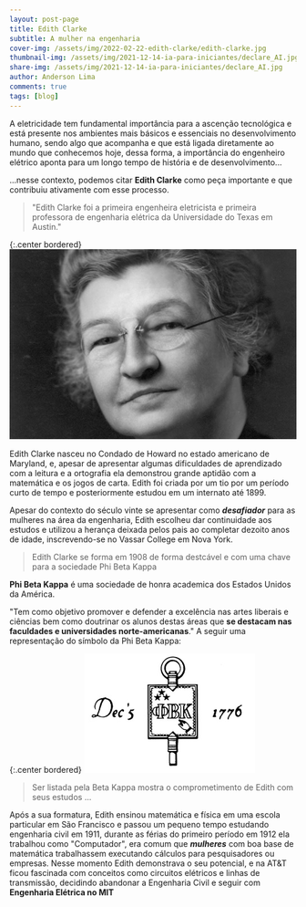 ```yaml
---
layout: post-page
title: Edith Clarke
subtitle: A mulher na engenharia
cover-img: /assets/img/2022-02-22-edith-clarke/edith-clarke.jpg
thumbnail-img: /assets/img/2021-12-14-ia-para-iniciantes/declare_AI.jpg
share-img: /assets/img/2021-12-14-ia-para-iniciantes/declare_AI.jpg
author: Anderson Lima
comments: true
tags: [blog]
---
```


A eletricidade tem fundamental importância para a ascenção tecnológica e está presente nos ambientes mais básicos e essenciais no desenvolvimento humano, sendo algo que acompanha e que está ligada diretamente ao mundo que conhecemos hoje, dessa forma, a importância do engenheiro elétrico aponta para um longo tempo de história e de desenvolvimento...

...nesse contexto, podemos citar **Edith Clarke** como peça importante e que contribuiu ativamente com esse processo.

> "Edith Clarke foi a primeira engenheira eletricista e primeira professora de engenharia elétrica da Universidade do Texas em Austin."

{:.center bordered}
[![drawing450](../assets/img/2022-02-21-edith-clarke/edith-clarke2.jpeg)](../assets/img/2022-02-21-edith-clarke/edith-clarke2.jpeg)


Edith Clarke nasceu no Condado de Howard no estado americano de Maryland, e, apesar de apresentar algumas dificuldades de aprendizado com a leitura e a ortografia ela demonstrou grande aptidão com a matemática e os jogos de carta. Edith foi criada por um tio por um período curto de tempo e posteriormente estudou em um internato até 1899.

Apesar do contexto do século vinte se apresentar como ***desafiador*** para as mulheres na área da engenharia, Edith escolheu dar continuidade aos estudos e utilizou a herança deixada pelos pais ao completar dezoito anos  de idade, inscrevendo-se no Vassar College em Nova York.

> Edith Clarke se forma em 1908 de forma destcável e com uma chave para a sociedade Phi Beta Kappa

**Phi Beta Kappa** é uma sociedade de honra academica dos Estados Unidos da América. 

"Tem como objetivo promover e defender a excelência nas artes liberais e ciências bem como doutrinar os alunos destas áreas que **se destacam nas faculdades e universidades norte-americanas**." A seguir uma representação do símbolo da Phi Beta Kappa:

{:.center bordered}
[![drawing500](../assets/img/2022-02-21-edith-clarke/pbk.jpg)](../assets/img/2022-02-21-edith-clarke/pbk.jpg)

> Ser listada pela Beta Kappa mostra o comprometimento de Edith com seus estudos ...

Após a sua formatura, Edith ensinou matemática e física em uma escola particular em São Francisco e passou um pequeno tempo estudando engenharia civil em 1911, durante as férias do primeiro período em 1912 ela trabalhou como "Computador", era comum que ***mulheres*** com boa base de matemática trabalhassem
executando cálculos para pesquisadores ou empresas. Nesse momento Edith demonstrava o seu potencial, e na AT&T ficou fascinada com conceitos como circuitos elétricos e linhas de transmissão, decidindo abandonar a Engenharia Civil e seguir com **Engenharia Elétrica no MIT**